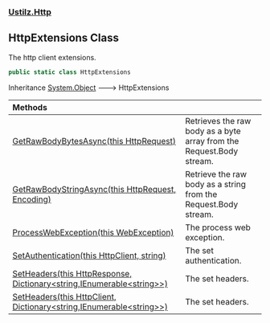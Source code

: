 ### [Ustilz.Http](Ustilz.Http.md 'Ustilz.Http')

## HttpExtensions Class

The http client extensions.

```csharp
public static class HttpExtensions
```

Inheritance [System.Object](https://docs.microsoft.com/en-us/dotnet/api/System.Object 'System.Object') &#129106; HttpExtensions

| Methods | |
| :--- | :--- |
| [GetRawBodyBytesAsync(this HttpRequest)](Ustilz.Http.HttpExtensions.GetRawBodyBytesAsync(thisMicrosoft.AspNetCore.Http.HttpRequest).md 'Ustilz.Http.HttpExtensions.GetRawBodyBytesAsync(this Microsoft.AspNetCore.Http.HttpRequest)') | Retrieves the raw body as a byte array from the Request.Body stream. |
| [GetRawBodyStringAsync(this HttpRequest, Encoding)](Ustilz.Http.HttpExtensions.GetRawBodyStringAsync(thisMicrosoft.AspNetCore.Http.HttpRequest,System.Text.Encoding).md 'Ustilz.Http.HttpExtensions.GetRawBodyStringAsync(this Microsoft.AspNetCore.Http.HttpRequest, System.Text.Encoding)') | Retrieve the raw body as a string from the Request.Body stream. |
| [ProcessWebException(this WebException)](Ustilz.Http.HttpExtensions.ProcessWebException(thisSystem.Net.WebException).md 'Ustilz.Http.HttpExtensions.ProcessWebException(this System.Net.WebException)') | The process web exception. |
| [SetAuthentication(this HttpClient, string)](Ustilz.Http.HttpExtensions.SetAuthentication(thisSystem.Net.Http.HttpClient,string).md 'Ustilz.Http.HttpExtensions.SetAuthentication(this System.Net.Http.HttpClient, string)') | The set authentication. |
| [SetHeaders(this HttpResponse, Dictionary&lt;string,IEnumerable&lt;string&gt;&gt;)](Ustilz.Http.HttpExtensions.SetHeaders(thisMicrosoft.AspNetCore.Http.HttpResponse,System.Collections.Generic.Dictionary_string,System.Collections.Generic.IEnumerable_string__).md 'Ustilz.Http.HttpExtensions.SetHeaders(this Microsoft.AspNetCore.Http.HttpResponse, System.Collections.Generic.Dictionary<string,System.Collections.Generic.IEnumerable<string>>)') | The set headers. |
| [SetHeaders(this HttpClient, Dictionary&lt;string,IEnumerable&lt;string&gt;&gt;)](Ustilz.Http.HttpExtensions.SetHeaders(thisSystem.Net.Http.HttpClient,System.Collections.Generic.Dictionary_string,System.Collections.Generic.IEnumerable_string__).md 'Ustilz.Http.HttpExtensions.SetHeaders(this System.Net.Http.HttpClient, System.Collections.Generic.Dictionary<string,System.Collections.Generic.IEnumerable<string>>)') | The set headers. |
